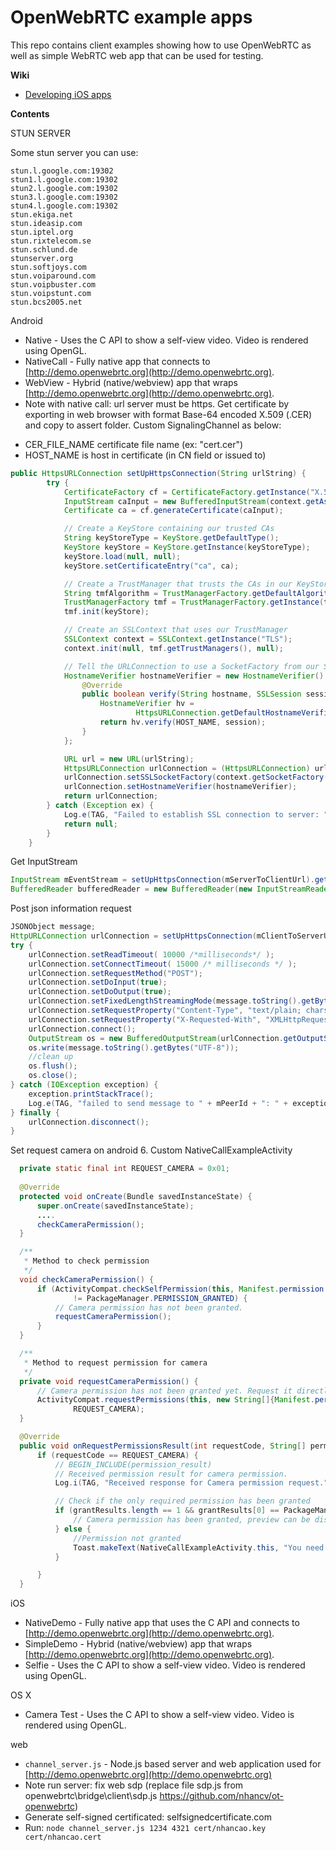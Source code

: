 OpenWebRTC example apps
=======================

This repo contains client examples showing how to use OpenWebRTC as well as simple WebRTC web app that can be used for testing.

**Wiki**
* [Developing iOS apps](https://github.com/EricssonResearch/openwebrtc-examples/wiki/Developing-iOS-apps)

**Contents**

STUN SERVER

Some stun server you can use:
```
stun.l.google.com:19302
stun1.l.google.com:19302
stun2.l.google.com:19302
stun3.l.google.com:19302
stun4.l.google.com:19302
stun.ekiga.net
stun.ideasip.com
stun.iptel.org
stun.rixtelecom.se
stun.schlund.de
stunserver.org
stun.softjoys.com
stun.voiparound.com
stun.voipbuster.com
stun.voipstunt.com
stun.bcs2005.net
```

Android
* Native - Uses the C API to show a self-view video. Video is rendered using OpenGL.
* NativeCall - Fully native app that connects to [http://demo.openwebrtc.org](http://demo.openwebrtc.org).
* WebView - Hybrid (native/webview) app that wraps [http://demo.openwebrtc.org](http://demo.openwebrtc.org).
* Note with native call: url server must be https. 
Get certificate by exporting in web browser with format Base-64 encoded X.509 (.CER) and copy to assert folder. Custom SignalingChannel as below:
- CER_FILE_NAME certificate file name (ex: "cert.cer")
- HOST_NAME is host in certificate (in CN field or issued to)

```java
public HttpsURLConnection setUpHttpsConnection(String urlString) {
        try {
            CertificateFactory cf = CertificateFactory.getInstance("X.509");
            InputStream caInput = new BufferedInputStream(context.getAssets().open(CER_FILE_NAME));
            Certificate ca = cf.generateCertificate(caInput);

            // Create a KeyStore containing our trusted CAs
            String keyStoreType = KeyStore.getDefaultType();
            KeyStore keyStore = KeyStore.getInstance(keyStoreType);
            keyStore.load(null, null);
            keyStore.setCertificateEntry("ca", ca);

            // Create a TrustManager that trusts the CAs in our KeyStore
            String tmfAlgorithm = TrustManagerFactory.getDefaultAlgorithm();
            TrustManagerFactory tmf = TrustManagerFactory.getInstance(tmfAlgorithm);
            tmf.init(keyStore);

            // Create an SSLContext that uses our TrustManager
            SSLContext context = SSLContext.getInstance("TLS");
            context.init(null, tmf.getTrustManagers(), null);

            // Tell the URLConnection to use a SocketFactory from our SSLContext
            HostnameVerifier hostnameVerifier = new HostnameVerifier() {
                @Override
                public boolean verify(String hostname, SSLSession session) {
                    HostnameVerifier hv =
                            HttpsURLConnection.getDefaultHostnameVerifier();
                    return hv.verify(HOST_NAME, session);
                }
            };

            URL url = new URL(urlString);
            HttpsURLConnection urlConnection = (HttpsURLConnection) url.openConnection();
            urlConnection.setSSLSocketFactory(context.getSocketFactory());
            urlConnection.setHostnameVerifier(hostnameVerifier);
            return urlConnection;
        } catch (Exception ex) {
            Log.e(TAG, "Failed to establish SSL connection to server: " + ex.toString());
            return null;
        }
    }
```
Get InputStream
```java
InputStream mEventStream = setUpHttpsConnection(mServerToClientUrl).getInputStream();
BufferedReader bufferedReader = new BufferedReader(new InputStreamReader(mEventStream));
```
Post json information request
```java
JSONObject message;
HttpURLConnection urlConnection = setUpHttpsConnection(mClientToServerUrl + "/" + mPeerId);
try {
    urlConnection.setReadTimeout( 10000 /*milliseconds*/ );
    urlConnection.setConnectTimeout( 15000 /* milliseconds */ );
    urlConnection.setRequestMethod("POST");
    urlConnection.setDoInput(true);
    urlConnection.setDoOutput(true);
    urlConnection.setFixedLengthStreamingMode(message.toString().getBytes().length);
    urlConnection.setRequestProperty("Content-Type", "text/plain; charset=UTF-8");
    urlConnection.setRequestProperty("X-Requested-With", "XMLHttpRequest");
    urlConnection.connect();
    OutputStream os = new BufferedOutputStream(urlConnection.getOutputStream());
    os.write(message.toString().getBytes("UTF-8"));
    //clean up
    os.flush();
    os.close();
} catch (IOException exception) {
    exception.printStackTrace();
    Log.e(TAG, "failed to send message to " + mPeerId + ": " + exception.toString());
} finally {
    urlConnection.disconnect();
}
```

Set request camera on android 6. Custom NativeCallExampleActivity
```java
  private static final int REQUEST_CAMERA = 0x01;
  
  @Override
  protected void onCreate(Bundle savedInstanceState) {
      super.onCreate(savedInstanceState);
      ....
      checkCameraPermission();
  }

  /**
   * Method to check permission
   */
  void checkCameraPermission() {
      if (ActivityCompat.checkSelfPermission(this, Manifest.permission.CAMERA)
              != PackageManager.PERMISSION_GRANTED) {
          // Camera permission has not been granted.
          requestCameraPermission();
      }
  }

  /**
   * Method to request permission for camera
   */
  private void requestCameraPermission() {
      // Camera permission has not been granted yet. Request it directly.
      ActivityCompat.requestPermissions(this, new String[]{Manifest.permission.CAMERA},
              REQUEST_CAMERA);
  }

  @Override
  public void onRequestPermissionsResult(int requestCode, String[] permissions, int[] grantResults) {
      if (requestCode == REQUEST_CAMERA) {
          // BEGIN_INCLUDE(permission_result)
          // Received permission result for camera permission.
          Log.i(TAG, "Received response for Camera permission request.");

          // Check if the only required permission has been granted
          if (grantResults.length == 1 && grantResults[0] == PackageManager.PERMISSION_GRANTED) {
              // Camera permission has been granted, preview can be displayed
          } else {
              //Permission not granted
              Toast.makeText(NativeCallExampleActivity.this, "You need to grant camera permission to use camera", Toast.LENGTH_LONG).show();
          }

      }
  }
```

iOS
* NativeDemo - Fully native app that uses the C API and connects to [http://demo.openwebrtc.org](http://demo.openwebrtc.org).
* SimpleDemo - Hybrid (native/webview) app that wraps [http://demo.openwebrtc.org](http://demo.openwebrtc.org).
* Selfie - Uses the C API to show a self-view video. Video is rendered using OpenGL.

OS X
* Camera Test - Uses the C API to show a self-view video. Video is rendered using OpenGL.

web
* `channel_server.js` - Node.js based server and web application used for [http://demo.openwebrtc.org](http://demo.openwebrtc.org)
* Note run server: fix web sdp (replace file sdp.js from openwebrtc\bridge\client\sdp.js https://github.com/nhancv/ot-openwebrtc)
* Generate self-signed certificated: selfsignedcertificate.com
* Run: ```node channel_server.js 1234 4321 cert/nhancao.key cert/nhancao.cert```
